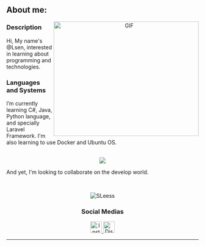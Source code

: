 <div>
      <h2>About me:</h2>
</div>

<a target="_blank" align="center">
  <img align="right" top="500" height="300" width="380" alt="GIF" src="https://media.giphy.com/media/SWoSkN6DxTszqIKEqv/giphy.gif">
</a>

### Description
Hi, My name's @Lsen, interested in learning about programming and technologies.

### Languages and Systems
I’m currently learning C#, Java, Python language, and specially Laravel Framework.
I'm also learning to use Docker and Ubuntu OS.
<br><Br>
<p align="center">
  <a href="https://skillicons.dev">
    <img src="https://skillicons.dev/icons?i=laravel,php,javascript,react,mysql,ubuntu,git,figma,c,docker" />
  </a>
</p>

And yet, I'm looking to collaborate on the develop world.


<br>
<p align="center"><img align="center" src="https://github-readme-stats.vercel.app/api/top-langs?username=SLeess&show_icons=true&theme=dark&locale=en&layout=compact" alt="SLeess" /></p>

<h3 align="center">Social Medias</h3>
<div align="center">
      <!--<span> Titulo da primeira imagem </span>-->
      <a href="https://www.instagram.com/leanw.s/ " target = "_blank"> 
            <img width="30" height="30" src="https://i.imgur.com/b4OTVBh.gif" alt="Instagram image"> </a>
      <a href="https://discord.com/users/326884507376418848" target = "_blank"> 
            <img width="30" height="30" src="https://i.imgur.com/j7e6uK2.gif" alt="Discord image"> </a>
      <!--<a href="https://none" target = "_blank"> 
            <img width="30" height="30" src="https://i.imgur.com/dz8IKXH.gif" alt="Twitter image"> </a>-->
</div>
<hr>
